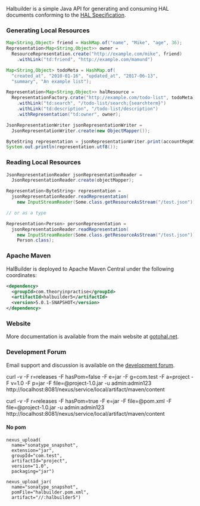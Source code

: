 Halbuilder is a simple Java API for generating and consuming HAL documents conforming to the
[HAL Specification](http://stateless.co/hal_specification.html).

### Generating Local Resources

```java
Map<String,Object> friend = HashMap.of("name", "Mike", "age", 36);
Representation<Map<String,Object>> owner =
  ResourceRepresentation.create("http://example.com/mike", friend)
    .withLink("td:friend", "http://example.com/mamund")

Map<String,Object> todoMeta = HashMap.of(
  "created_at", "2010-01-16", "updated_at", "2017-06-13",
  "summary", "An example list");

Representation<Map<String,Object>> halResource =
  RepresentationFactory.crate("http://example.com/todo-list", todoMeta)
    .withLink("td:search", "/todo-list/search;{searchterm}")
    .withLink("td:description", "/todo-list/description")
    .withRepresentation("td:owner", owner);

JsonRepresentationWriter jsonRepresentationWriter =
  JsonRepresentationWriter.create(new ObjectMapper());

ByteString representation = jsonRepresentationWriter.print(accountRepWithLinks);
System.out.println(representation.utf8());
```

### Reading Local Resources

```java
JsonRepresentationReader jsonRepresentationReader =
  JsonRepresentationReader.create(objectMapper);

Representation<ByteString> representation =
  jsonRepresentationReader.readRepresentation(
    new InputStreamReader(Some.class.getResourceAsStream("/test.json")));

// or as a type

Representation<Person> personRepresentation =
  jsonRepresentationReader.readRepresentation(
    new InputStreamReader(Some.class.getResourceAsStream("/test.json")),
    Person.class);

```

### Apache Maven

HalBuilder is deployed to Apache Maven Central under the following coordinates:

```xml
<dependency>
  <groupId>com.theoryinpractise</groupId>
  <artifactId>halbuilder5</artifactId>
  <version>5.0.1-SNAPSHOT</version>
</dependency>
```

### Website

More documentation is available from the main website at [gotohal.net](http://www.gotohal.net/).

### Development Forum

Email support and discussion is available on the [development forum](https://groups.google.com/forum/#!forum/halbuilder-dev).

curl -v -F r=releases -F hasPom=false -F e=jar -F g=com.test -F a=project -F v=1.0 -F p=jar -F file=@project-1.0.jar -u admin:admin123 http://localhost:8081/nexus/service/local/artifact/maven/content

curl -v -F r=releases -F hasPom=true -F e=jar -F file=@pom.xml -F file=@project-1.0.jar -u admin:admin123 http://localhost:8081/nexus/service/local/artifact/maven/content

#### No pom

    nexus_upload(
      name="sonatype_snapshot",
      extension="jar",
      groupId="com.test",
      artifactId="project",
      version="1.0",
      packaging="jar")

    nexus_upload_jar(
      name="sonatype_snapshot",
      pomFile="halbuilder.pom.xml",
      artifact="//:halbuilder5")
